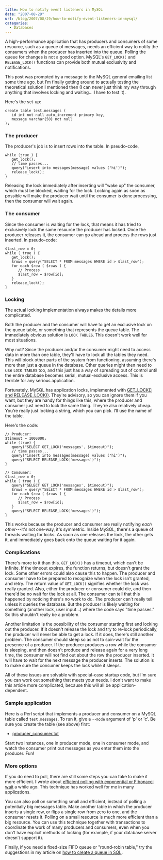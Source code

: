 ```yaml
---
title: How to notify event listeners in MySQL
date: "2007-08-29"
url: /blog/2007/08/29/how-to-notify-event-listeners-in-mysql/
categories:
  - Databases
---
```

A high-performance application that has producers and consumers of some resource, such as a queue of messages, needs an efficient way to notify the consumers when the producer has inserted into the queue. Polling the queue for changes is not a good option. MySQL's `GET_LOCK()` and `RELEASE_LOCK()` functions can provide both mutual exclusivity and notifications.

This post was prompted by a message to the MySQL general emailing list some time ago, but I'm finally getting around to actually testing the theoretical solution I mentioned then (I can never just think my way through anything that involves locking and waiting... I have to test it).

Here's the set-up:

```
create table test.messages (
   id int not null auto_increment primary key,
   message varchar(50) not null
);
```

### The producer

The producer's job is to insert rows into the table. In pseudo-code,

```
while (true ) {
   get_lock();
   // time passes...
   query("insert into messages(message) values ('hi')");
   release_lock();
}
```

Releasing the lock immediately after inserting will "wake up" the consumer, which must be blocked, waiting for the lock. Locking again as soon as possible will make the producer wait until the consumer is done processing, then the consumer will wait again.

### The consumer

Since the consumer is waiting for the lock, that means it has tried to exclusively lock the same resource the producer has locked. Once the producer releases it, the consumer can go ahead and process the rows just inserted. In pseudo-code:

```
$last_row = 0;
while ( true ) {
   get_lock();
   $rows = query("SELECT * FROM messages WHERE id > $last_row");
   for each $row ( $rows ) {
      // Process
      $last_row = $row[id];
   }
   release_lock();
}
```

### Locking

The actual locking implementation always makes the details more complicated.

Both the producer and the consumer will have to get an exclusive lock on the queue table, or something that represents the queue table. The immediately obvious solution is `LOCK TABLES`. This doesn't work well for most situations.

Why not? Since the producer and/or the consumer might need to access data in more than one table, they'll have to lock all the tables they need. This will block other parts of the system from functioning, assuming there's more than just a queue in the database. Other queries might then need to use `LOCK TABLES` too, and this just has a way of spreading out of control until the entire database becomes serial, mutual-exclusive access. This is terrible for any serious application.

Fortunately, MySQL has application locks, implemented with [GET\_LOCK() and RELEASE\_LOCK()](http://dev.mysql.com/doc/refman/5.0/en/miscellaneous-functions.html). They're advisory, so you can ignore them if you want, but they are handy for things like this, where the producer and consumer just need to lock the same thing. They're also relatively cheap. You're really just locking a string, which you can pick. I'll use the name of the table.

Here's the code:

```
// Producer:
$timeout = 1000000;
while (true) {
   query("SELECT GET_LOCK('messages', $timeout)");
   // time passes...
   query("insert into messages(message) values ('hi')");
   query("SELECT RELEASE_LOCK('messages')");
}

// Consumer:
$last_row = 0;
while ( true ) {
   query("SELECT GET_LOCK('messages', $timeout)");
   $rows = query("SELECT * FROM messages WHERE id > $last_row");
   for each $row ( $rows ) {
      // Process
      $last_row = $row[id];
   }
   query("SELECT RELEASE_LOCK('messages')");
}
```

This works because the producer and consumer are really notifying *each other*---it's not one-way, it's symmetric. Inside MySQL, there's a queue of threads waiting for locks. As soon as one releases the lock, the other gets it, and immediately goes back onto the queue waiting for it again.

### Complications

There's more to it than this. `GET_LOCK()` has a timeout, which can't be infinite. If the timeout expires, the function returns, but doesn't grant the lock. Some other errors could also cause this to happen. The producer and consumer have to be prepared to recognize when the lock isn't granted, and retry. The return value of `GET_LOCK()` signifies whether the lock was really granted. Also, either the producer or consumer could die, and then there'd be no wait for the lock at all. The consumer can tell that this happened by noticing there's no work to do. The producer can't really tell unless it queries the database. But the producer is likely waiting for something (another lock, user input...) where the code says "time passes." So this shouldn't really be a problem.

Another limitation is the possibility of the consumer starting first and locking out the producer. If it doesn't release the lock and try to re-lock periodically, the producer will never be able to get a lock. If it does, there's still another problem. The consumer should sleep so as not to spin-wait for the presence of a producer. If the producer produces a row while the consumer is sleeping, and then doesn't produce and release again for a very long time, the consumer will not find out about the row the producer inserted. It will have to wait for the next message the producer inserts. The solution is to make sure the consumer keeps the lock while it sleeps.

All of these issues are solvable with special-case startup code, but I'm sure you can work out something that meets your needs. I don't want to make this article more complicated, because this will all be application-dependent.

### Sample application

Here is a Perl script that implements a producer and consumer on a MySQL table called `test.messages`. To run it, give a `--mode` argument of 'p' or 'c'. Be sure you create the table (see above) first:

*   [producer_consumer.txt](https://gist.github.com/xaprb/8494656)

Start two instances, one in producer mode, one in consumer mode, and watch the consumer print out messages as you enter them into the producer. Fun!

### More options

If you do need to poll, there are still some steps you can take to make it more efficient. I wrote about [efficient polling with exponential or Fibonacci wait](/blog/2006/05/04/how-to-make-a-program-choose-an-optimal-polling-interval/) a while ago. This technique has worked well for me in many applications.

You can also poll on something small and efficient, instead of polling a potentially big messages table. Make another table in which the producer inserts a single row, or flips a single row from zero to one, and the consumer resets it. Polling on a small resource is much more efficient than a big resource. You can use this technique together with transactions to coordinate the work of many producers and consumers, even when you don't have explicit methods of locking (for example, if your database server doesn't support it).

Finally, if you need a fixed-size FIFO queue or "round-robin table," try the suggestions in my article on [how to create a queue in SQL](/blog/2007/01/11/how-to-implement-a-queue-in-sql/).


